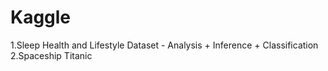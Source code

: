 # Kaggle

1.Sleep Health and Lifestyle Dataset - Analysis + Inference + Classification
2.Spaceship Titanic
